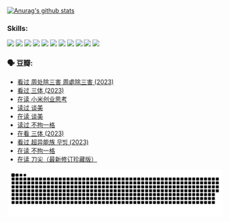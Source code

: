 
[![Anurag's github stats](https://github-readme-stats.vercel.app/api?username=w940853815)](https://github.com/anuraghazra/github-readme-stats)

### Skills:

<code><img height="32" src="https://cdn.jsdelivr.net/npm/simple-icons@v5/icons/python.svg"></code>
<code><img height="32" src="https://cdn.jsdelivr.net/npm/simple-icons@v5/icons/javascript.svg"></code>
<code><img height="32" src="https://cdn.jsdelivr.net/npm/simple-icons@v5/icons/django.svg"></code>
<code><img height="32" src="https://cdn.jsdelivr.net/npm/simple-icons@v5/icons/flask.svg"></code>
<code><img height="32" src="https://cdn.jsdelivr.net/npm/simple-icons@v5/icons/vuetify.svg"></code>
<code><img height="32" src="https://cdn.jsdelivr.net/npm/simple-icons@v5/icons/git.svg"></code>
<code><img height="32" src="https://cdn.jsdelivr.net/npm/simple-icons@v5/icons/docker.svg"></code>
<code><img height="32" src="https://cdn.jsdelivr.net/npm/simple-icons@v5/icons/postgresql.svg"></code>
<code><img height="32" src="https://cdn.jsdelivr.net/npm/simple-icons@v5/icons/elasticsearch.svg"></code>
<code><img height="32" src="https://cdn.jsdelivr.net/npm/simple-icons@v5/icons/macos.svg"></code>
<code><img height="32" src="https://cdn.jsdelivr.net/npm/simple-icons@v5/icons/linux.svg"></code>

### 🗣 豆瓣:

<!-- DOUBAN-ACTIVITIES:START -->
- [看过 周处除三害 周處除三害‎ (2023)](https://www.douban.com/people/136069238/status/4575646701/?_i=12852008)
- [看过 三体‎ (2023)](https://www.douban.com/people/136069238/status/4574263039/?_i=12852008)
- [在读 小米创业思考](https://www.douban.com/people/136069238/status/4572047905/?_i=12852008)
- [读过 谈美](https://www.douban.com/people/136069238/status/4572047629/?_i=12852008)
- [在读 谈美](https://www.douban.com/people/136069238/status/4560861771/?_i=12852008)
- [读过 不拘一格](https://www.douban.com/people/136069238/status/4560861445/?_i=12852008)
- [在看 三体‎ (2023)](https://www.douban.com/people/136069238/status/4558185093/?_i=12852008)
- [看过 超异能族 무빙‎ (2023)](https://www.douban.com/people/136069238/status/4556824186/?_i=12852008)
- [在读 不拘一格](https://www.douban.com/people/136069238/status/4541712161/?_i=12852008)
- [在读 刀尖（最新修订珍藏版）](https://www.douban.com/people/136069238/status/4541711339/?_i=12852008)
<!-- DOUBAN-ACTIVITIES:END -->


![Snake animation](https://raw.githubusercontent.com/w940853815/w940853815/output/github-contribution-grid-snake.svg)

<!--
**w940853815/w940853815** is a ✨ _special_ ✨ repository because its `README.md` (this file) appears on your GitHub profile.

Here are some ideas to get you started:

- 🔭 I’m currently working on ...
- 🌱 I’m currently learning ...
- 👯 I’m looking to collaborate on ...
- 🤔 I’m looking for help with ...
- 💬 Ask me about ...
- 📫 How to reach me: ...
- 😄 Pronouns: ...
- ⚡ Fun fact: ...
-->
